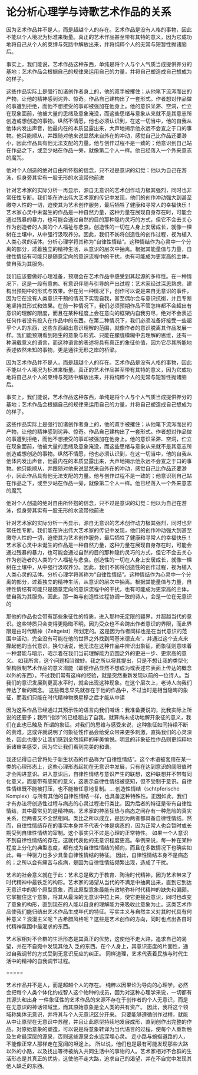 # 论分析心理学与诗歌艺术作品的关系


因为艺术作品并不是人，而是超越个人的存在。艺术作品是没有人格的事物，因此不能以个人境况为标准来衡量。真正的艺术作品甚至带有其特的意义，因为它成功地将自己从个人的束缚与死路中解放出来，并将纯粹个人的无常与短暂性抛诸脑后。

事实上，我们能说，艺术作品这种东西，单纯是将个人与个人气质当成提供养分的基地；艺术作品会根据自己的规律来运用自己的力量，并将自己塑造成自己想成为的样子。



这些作品实际上是强行加诸创作者身上的，他的双手被攫住；从他笔下流泻而出的产物，让他的精神感到诧异、惊奇。作品自己建构出了一套形式。作者想对作品做的事遭到拒绝，而他不想接受的事却被强加在他身上。他的意识呆滞、空洞，伫立在现象面前，他被大量的思绪及意象淹没，而这些思绪与意象从来就不是其意志所创造或想创造的事物。纵然不情愿，他也必须认识到，在这一切当中，他的自我从他体内发出声音，他最内在的本质显露出来，大声地揭示他永远不会宣之于口的事物。他只能顺从，并跟随对他来说显然来自外在的冲动，感觉自己比作品还要渺小，因此作品具有他无法支配的力量。他与创作过程不是一致的；他意识到自己站在作品之下，或至少站在作品一旁，就像第二个人一样。他已经落入一个外来意志的魔咒。


他对个人创造的绝对自由所怀抱的信念，只不过是意识的幻觉：他以为自己在游泳，但身旁其实有一股无形的水流带他前进


针对艺术家的实际分析一再显示，源自无意识的艺术创作动力极其强烈，同时也非常任性专断。我们能在许出伟大艺术家的传记中发现，他们的创作冲动强大到甚至缴夺人性的一切，迫使其为艺术创作服务，最后牺牲了健康和寻常人的幸福快乐！艺术家心灵中未诞生的作品是一种自然力量，这种力量在展现自身存在时，可能会通过残暴的暴力，也可能会通过自然的目的那种隐约灵巧的方式，但它不会去关心作为创造者的人类的个人福祉与悲哀。创造性的一切在人身上安居成长，就像一棵树在土壤中，从中强行汲取养分。因此，我们不妨将创造性的创作过程，视为植入人类心灵的活体。分析心理学将其称为“自律性情结”。这种情结作为心灵中一个分离的部分，过着独立的精神生活，从意识的层次中抽离。根据其能量值与力量，自律性情结有可能只是随意定向的意识流程中的干扰，也有可能成为更崇高的主体，使自我为其服务。



我们应该要做好心理准备，预期会在艺术作品中感受到其起源的多样性。在一种情况下，这是一段有意向、有意识伴随与引导的产出过程：艺术家经过深思熟虑，建构出预期中的形式与效果。但在另一种情况下，创作可以说是来自无意识的事件，因为它在没有人类意识干预的情况下实现自我，甚至偶尔会与意识抗衡，并且专断地坚持其形式和效果。在前一种情况下，我们必须预期作品不管怎样都不会超出有意识的理解的限度，而且在某种程度上会在意向的框架内自我穷尽，绝对不会表述任何作者没有投入在作品中的东西。在第二种情况下，我们必须准备好接受一些超乎个人的东西，这些东西超出意识理解的范围，就像作者的意识脱离其作品发展一样。我们能预期看到陌生的意象与形式、只能在朦胧模糊中去理解的思维，还有一种满载意义的语言，而这种语言的表述将具有真正的象征价值，因为它尽其所能地表述依然未知的事物，更是通往无形之岸的桥梁。




因为艺术作品并不是人，而是超越个人的存在。艺术作品是没有人格的事物，因此不能以个人境况为标准来衡量。真正的艺术作品甚至带有其特的意义，因为它成功地将自己从个人的束缚与死路中解放出来，并将纯粹个人的无常与短暂性抛诸脑后。

事实上，我们能说，艺术作品这种东西，单纯是将个人与个人气质当成提供养分的基地；艺术作品会根据自己的规律来运用自己的力量，并将自己塑造成自己想成为的样子。



这些作品实际上是强行加诸创作者身上的，他的双手被攫住；从他笔下流泻而出的产物，让他的精神感到诧异、惊奇。作品自己建构出了一套形式。作者想对作品做的事遭到拒绝，而他不想接受的事却被强加在他身上。他的意识呆滞、空洞，伫立在现象面前，他被大量的思绪及意象淹没，而这些思绪与意象从来就不是其意志所创造或想创造的事物。纵然不情愿，他也必须认识到，在这一切当中，他的自我从他体内发出声音，他最内在的本质显露出来，大声地揭示他永远不会宣之于口的事物。他只能顺从，并跟随对他来说显然来自外在的冲动，感觉自己比作品还要渺小，因此作品具有他无法支配的力量。他与创作过程不是一致的；他意识到自己站在作品之下，或至少站在作品一旁，就像第二个人一样。他已经落入一个外来意志的魔咒


他对个人创造的绝对自由所怀抱的信念，只不过是意识的幻觉：他以为自己在游泳，但身旁其实有一股无形的水流带他前进


针对艺术家的实际分析一再显示，源自无意识的艺术创作动力极其强烈，同时也非常任性专断。我们能在许出伟大艺术家的传记中发现，他们的创作冲动强大到甚至缴夺人性的一切，迫使其为艺术创作服务，最后牺牲了健康和寻常人的幸福快乐！艺术家心灵中未诞生的作品是一种自然力量，这种力量在展现自身存在时，可能会通过残暴的暴力，也可能会通过自然的目的那种隐约灵巧的方式，但它不会去关心作为创造者的人类的个人福祉与悲哀。创造性的一切在人身上安居成长，就像一棵树在土壤中，从中强行汲取养分。因此，我们不妨将创造性的创作过程，视为植入人类心灵的活体。分析心理学将其称为“自律性情结”。这种情结作为心灵中一个分离的部分，过着独立的精神生活，从意识的层次中抽离。根据其能量值与力量，自律性情结有可能只是随意定向的意识流程中的干扰，也有可能成为更崇高的主体，使自我为其服务。因此，那一类与创造性过程协调一致的诗人，会是一位在无意识的

那他的作品也会带有那些象征性的特质，进入那种无定限的疆界，并超越当代的意识。这些特质只会变得更隐晦不明，因为受众也不会跨出作者意识的界限，而此界限是由时代精神（Zeitgeist）所划定的。这是因为作者同样也是在当代意识的范围中活动，完全没有可能在他的世界之外找到阿基米德支点'，并通过这个支点来撑起他的当代意识。换句话说，他无法在这种作品中辨识出象征，而象征则意味着一种潜能与暗示，昭示着在我们当前理解能力范围之外的更进一步、更崇高的意义。
如我所言，这个问题相当微妙。我之所以将其提出，只是不想让我的类型化架构限制艺术作品的意义潜能（即便作品显然不想成为或表述它表面上传达的概念以外的东西）。不过我们常有这样的经验，就是突然重新发现以前的一位诗人。当我们的意识发展到更高水平时，就会出现这种现象。在这个层次上，老诗人向我们传达了新的概念。
这些概念早先就存在于他的作品中，不过当时是相当隐晦的象征，而我们只能在时代精神物换星移之后才能从中读


因为这系作品已经通过其预示性的语言向我们喊话：我准备要说的，比我实际上所说的还要多；我所“指涉”的已经超出了自我。就算尚未成功地解开象征的意义，我们在此也已触及
所谓的象征。对我们的思维与感受来说，这种象征如同持续不断的责难。这或许就说明了何象征性作品会给受众带来更多刺激，直捣我们的心灵深处，因此也很少让我们感到全然纯粹的审美愉悦。明显的非象征性作品则更纯粹地诉诸审美感受，因为它让我们看到完美的和谐。



我还记得自己曾将处于新生状态的作品称为“自律性情结”。这个术语被套用在某一类的心理形态上，这些心理形态起初在无意识中发展，只有在达到意识的阈限值时才会闯进意识。进入意识后，自律性情结与意识产生的联想，这种联想并不带有同化意义，而是带有感知的意义，这表示自律性情结被感知，但不受制于意识。自律性情结既不能被打压，也不能被任意地复制。...
创造性情结（schtpferische Komplex）与所有其他的自律性情结一样，也具备这种特殊性。正因如此，我们才有办法将创造性过程与病态的心灵过程进行类比，因为后者的特征是带有自律性情结，其中最常见的是精神病。艺术家的神圣狂热与病态之间存有一种危险的真实关系，但两者又不全然相同。类比之所以成立，是因为两者都具备自律性情结。然而，自律性情结存在的事实本身并不代表个体是病态的，因为正常人也会暂时或长期受到自律性情结的宰制。这个事实只不过是心理的正常特性。
如果一个人意识不到自律性情结的存在，这就代表他的无意识程度更高。举例来说，每一种在某种程度上分化的典型态度，都有成为自律性情结的倾向，而且在多数情况下也确实如此。每一种驱力也多少具备自律性情结的特征。
因此，自律性情结本身不是病态的；之所以会有痛苦与疾病，是因为自律性情结频繁出现，造成了干扰。



艺术的社会意义就在于此：艺术总是致力于教育、陶治时代精神，因为艺术带来了时代精神中最铁乏的构形。艺术家的渴望从当代的不满足中抽离出来，直到它到达无意识中的那个原型意象，而此原型意象最能有效地弥补时代精神的缺失和偏颇。它掌握住这个意象，将其从最深的无意识中拉上来，使它更接近意识，同时也改变了意象的构形，直到现在的人能以自身的理解能力来吸收此意象为止。这类艺术作品使我们能归结出艺术作品生成年代的特征。写实主义与自然主义对其时代具有何种意义？浪漫主义呢？古希腊风格呢？这些是艺术创作的方向，同时也点出各自时代精神氛围中最渴求的东西。


艺术家相对不合群的生活形态是其真正的优势，这使他不走大路，追求自己的渴望，并在不自宛中发现其他入 乏的东西。在个人身上，其意识态度的片面性，通过自我调节的方式受到无意识反应的纠正。
同样道理，艺术代表着民族与时代生活中的精神的自我调节过程。


=====


艺术作品并不是人，而是超越个人的存在。
纯粹以因果论为导向的心理学，必然会把每个人类个体化约成智人这个物种的成员，因为对这种心理学来说，一切都有其源头和出身
一件象征性的艺术作品的来源不存在于创作者的个人无意识，而是在无意识的神话领域里，而其原始意象是全人类的共有资产。
因此，我将这个领域称集体无意识，并将其与个人无意识区分开来。
只要能够遵循创作过程，就能从中让原型在无意识中苏醒，并且让此原型持续地发展成形，直到创作出完整的作品。对原始意象的塑造，可以说是将意象转译为当代语言的过程，使每个人重新触及生命最深层的源泉，否则这些源泉会永远深埋心灵。
走小路与蜿蜒道路的人，不能像正常人那样走在宽阔的坦途上。
所以说，他们也是最有可能发现那些大路以外的小路，以及找出等待被纳入共同生活中的事物的人。艺术家相对不合群的生活形态是其真正的优势，这使他不走大路，追求自己的渴望，并在不自觉中发现其他人缺乏的东西。
